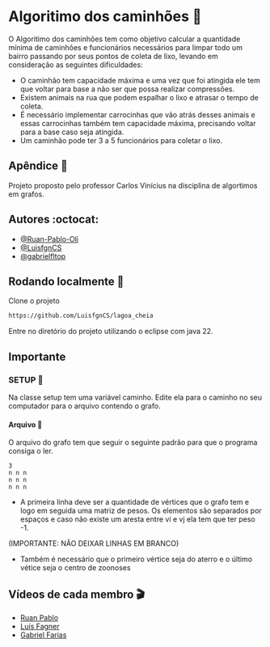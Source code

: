 
# Algoritimo dos caminhões :truck:

O Algoritimo dos caminhões tem como objetivo calcular a quantidade mínima de caminhões e funcionários necessários para limpar todo um bairro passando por seus pontos de coleta de lixo, levando em consideração as seguintes dificuldades:

* O caminhão tem capacidade máxima e uma vez que foi atingida ele tem que voltar para base a não ser que possa realizar compressões.
* Existem animais na rua que podem espalhar o lixo e atrasar o tempo de coleta.
* É necessário implementar carrocinhas que vão atrás desses animais e essas carrocinhas também tem capacidade máxima, precisando voltar para a base caso seja atingida.
* Um caminhão pode ter 3 a 5 funcionários para coletar o lixo.
## Apêndice :page_facing_up:

Projeto proposto pelo professor Carlos Vinícius na disciplina de algortimos em grafos.


## Autores :octocat:

- [@Ruan-Pablo-Oli](https://github.com/Ruan-Pablo-Oli)
- [@LuisfgnCS](https://github.com/LuisfgnCS)
- [@gabrielfltop](https://github.com/gabrielfltop)



## Rodando localmente :wrench:

Clone o projeto

```bash
https://github.com/LuisfgnCS/lagoa_cheia
```

Entre no diretório do projeto utilizando o eclipse com java 22.

## Importante 

### SETUP :pushpin:

Na classe setup tem uma variável caminho. Edite ela para o caminho no seu computador para o arquivo contendo o grafo.

#### Arquivo :file_folder:

O arquivo do grafo tem que seguir o seguinte padrão para que o programa consiga o ler.

````
3
n n n
n n n
n n n
````
* A primeira linha deve ser a quantidade de vértices que o grafo tem e logo em seguida uma matriz de pesos. Os elementos são separados por espaços e caso não existe um aresta entre vi e vj ela tem que ter peso -1.

(IMPORTANTE: NÂO DEIXAR LINHAS EM BRANCO)

* Também é necessário que o primeiro vértice seja do aterro e o último vétice seja o centro de zoonoses




## Vídeos de cada membro  :clapper:

 - [Ruan Pablo](https://www.youtube.com/watch?v=IP-VOMF8TgQ)
 - [Luís Fagner](https://github.com/matiassingers/awesome-readme)
 - [Gabriel Farias](https://youtu.be/V_CyxRjIZvY)

